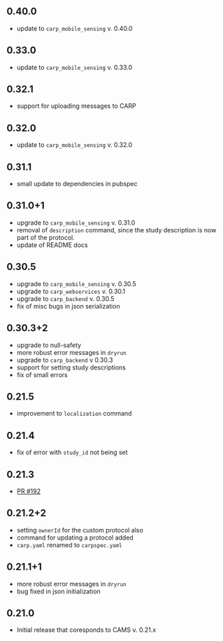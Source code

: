 ## 0.40.0

* update to `carp_mobile_sensing` v. 0.40.0

## 0.33.0

* update to `carp_mobile_sensing` v. 0.33.0

## 0.32.1

* support for uploading messages to CARP

## 0.32.0

* update to `carp_mobile_sensing` v. 0.32.0

## 0.31.1

* small update to dependencies in pubspec

## 0.31.0+1

* upgrade to `carp_mobile_sensing` v. 0.31.0
* removal of `description` command, since the study description is now part of the protocol.
* update of README docs

## 0.30.5

* upgrade to `carp_mobile_sensing` v. 0.30.5
* upgrade to `carp_webservices` v. 0.30.1
* upgrade to `carp_backend` v. 0.30.5
* fix of misc bugs in json serialization

## 0.30.3+2

* upgrade to null-safety
* more robust error messages in `dryrun`
* upgrade to `carp_backend` v 0.30.3
* support for setting study descriptions
* fix of small errors

## 0.21.5

* improvement to `localization` command

## 0.21.4

* fix of error with `study_id` not being set

## 0.21.3

* [PR #192](https://github.com/cph-cachet/carp.sensing-flutter/pull/192)

## 0.21.2+2

* setting `ownerId` for the custom protocol also
* command for updating a protocol added
* `carp.yaml` renamed to `carpspec.yaml`

## 0.21.1+1

* more robust error messages in `dryrun`
* bug fixed in json initialization

## 0.21.0

* Initial release that coresponds to CAMS v. 0.21.x
